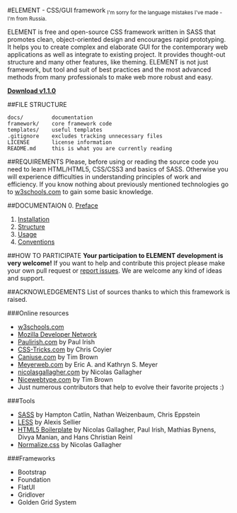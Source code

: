 #ELEMENT - CSS/GUI framework
<sub>I'm sorry for the language mistakes I've made - I'm from Russia.</sub>

ELEMENT is free and open-source CSS framework written in SASS that promotes clean, object-oriented design and encourages rapid prototyping. It helps you to create complex and elaborate GUI for the contemporary web applications as well as integrate to existing project. It provides thought-out structure and many other features, like theming. ELEMENT is not just framework, but tool and suit of best practices and the most advanced methods from many professionals to make web more robust and easy.

**[Download v1.1.0](https://github.com/kalopsia/element/archive/master.zip)**


##FILE STRUCTURE
```
docs/         documentation
framework/    core framework code
templates/    useful templates
.gitignore    excludes tracking unnecessary files
LICENSE       license information
README.md     this is what you are currently reading
```

##REQUIREMENTS
Please, before using or reading the source code you need to learn HTML/HTML5, CSS/CSS3 and basics of SASS.
Otherwise you will experience difficulties in understanding principles of work and efficiency. If you know nothing about previously mentioned technologies go to [w3schools.com](http://w3schools.com) to gain some basic knowledge.


##DOCUMENTAION
0. [Preface](https://github.com/kalopsia/element/blob/master/docs/0_preface.md)<br/>
1. [Installation](https://github.com/kalopsia/element/blob/master/docs/1_installation.md)<br/>
2. [Structure](https://github.com/kalopsia/element/blob/master/docs/2_structure.md)<br/>
3. [Usage](https://github.com/kalopsia/element/blob/master/docs/3_usage.md)<br/>
4. [Conventions](https://github.com/kalopsia/element/blob/master/docs/4_conventions.md)<br/>


##HOW TO PARTICIPATE
**Your participation to ELEMENT development is very welcome!**
If you want to help and contribute this project please make your own pull request or [report issues](https://github.com/kalopsia/element/issues). We are welcome any kind of ideas and support.

##ACKNOWLEDGEMENTS
List of sources thanks to which this framework is raised.

###Online resources
- [w3schools.com](http://w3schools.com/)
- [Mozilla Developer Network](https://developer.mozilla.org/en-US/docs/Web)
- [Paulirish.com](http://paulirish.com/) by Paul Irish
- [CSS-Tricks.com](css-tricks.com) by Chris Coyier
- [Caniuse.com](caniuse.com) by Tim Brown
- [Meyerweb.com](http://meyerweb.com/) by Eric A. and Kathryn S. Meyer
- [nicolasgallagher.com](http://nicolasgallagher.com/) by Nicolas Gallagher
- [Nicewebtype.com](http://nicewebtype.com/) by Tim Brown
- Just numerous contributors that help to evolve their favorite projects :)

###Tools
- [SASS](http://sass-lang.com/) by Hampton Catlin, Nathan Weizenbaum, Chris Eppstein
- [LESS](http://lesscss.org/) by Alexis Sellier
- [HTML5 Boilerplate](http://html5boilerplate.com/) by Nicolas Gallagher, Paul Irish, Mathias Bynens, Divya Manian, and Hans Christian Reinl
- [Normalize.css](http://necolas.github.io/normalize.css/) by Nicolas Gallagher 

###Frameworks
- Bootstrap
- Foundation
- FlatUI
- Gridlover
- Golden Grid System